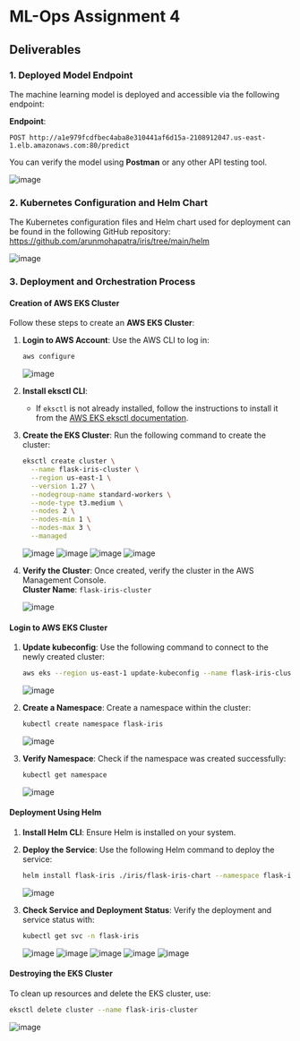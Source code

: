
# ML-Ops Assignment 4

## Deliverables

### 1. Deployed Model Endpoint
The machine learning model is deployed and accessible via the following endpoint:

**Endpoint**:
```http
POST http://a1e979fcdfbec4aba8e310441af6d15a-2108912047.us-east-1.elb.amazonaws.com:80/predict
```

You can verify the model using **Postman** or any other API testing tool.

![image](https://github.com/user-attachments/assets/59e96666-92d1-4167-b04b-1f7c034e439b)


### 2. Kubernetes Configuration and Helm Chart
The Kubernetes configuration files and Helm chart used for deployment can be found in the following GitHub repository: https://github.com/arunmohapatra/iris/tree/main/helm

![image](https://github.com/user-attachments/assets/9405ad36-2629-425e-bb91-568a055583cc)


### 3. Deployment and Orchestration Process

#### Creation of AWS EKS Cluster
Follow these steps to create an **AWS EKS Cluster**:

1. **Login to AWS Account**:
   Use the AWS CLI to log in:
   ```bash
   aws configure
   ```
   ![image](https://github.com/user-attachments/assets/2180ff38-ccff-4c1c-97d3-70b2cee9f2f0)

2. **Install eksctl CLI**:
   - If `eksctl` is not already installed, follow the instructions to install it from the [AWS EKS eksctl documentation](https://docs.aws.amazon.com/eks/latest/userguide/getting-started-eksctl.html).

3. **Create the EKS Cluster**:
   Run the following command to create the cluster:
   ```bash
   eksctl create cluster \
     --name flask-iris-cluster \
     --region us-east-1 \
     --version 1.27 \
     --nodegroup-name standard-workers \
     --node-type t3.medium \
     --nodes 2 \
     --nodes-min 1 \
     --nodes-max 3 \
     --managed
   ```
   ![image](https://github.com/user-attachments/assets/4d9cb576-1a81-48d9-9b7c-e8870b80931b)
   ![image](https://github.com/user-attachments/assets/b3d32c1c-619f-41e9-a1bc-b1316289e319)
   ![image](https://github.com/user-attachments/assets/aa55d1cd-2f0a-4e77-83fd-4ae3d64fdd2a)
   ![image](https://github.com/user-attachments/assets/c66d06d7-e309-48aa-8c51-890e05f1f0ab)

4. **Verify the Cluster**:
   Once created, verify the cluster in the AWS Management Console.  
   **Cluster Name**: `flask-iris-cluster`

   ![image](https://github.com/user-attachments/assets/7bedbf36-d801-4507-9aa5-7c62ceecf3dd)


#### Login to AWS EKS Cluster

1. **Update kubeconfig**:
   Use the following command to connect to the newly created cluster:
   ```bash
   aws eks --region us-east-1 update-kubeconfig --name flask-iris-cluster
   ```
   ![image](https://github.com/user-attachments/assets/90cb79c6-5f0f-41da-8ac4-030ae6ffd877)

2. **Create a Namespace**:
   Create a namespace within the cluster:
   ```bash
   kubectl create namespace flask-iris
   ```
   ![image](https://github.com/user-attachments/assets/94ef1498-b488-4630-8254-b0f5231d0631)

3. **Verify Namespace**:
   Check if the namespace was created successfully:
   ```bash
   kubectl get namespace
   ```
   ![image](https://github.com/user-attachments/assets/6fd710ad-7cf3-4231-8af3-ae408f5c29e7)

#### Deployment Using Helm

1. **Install Helm CLI**:
   Ensure Helm is installed on your system.
2. **Deploy the Service**:
   Use the following Helm command to deploy the service:
   ```bash
   helm install flask-iris ./iris/flask-iris-chart --namespace flask-iris
   ```
   
   ![image](https://github.com/user-attachments/assets/dbecc3eb-b234-4c32-bb5f-548e454a19dd)

   
4. **Check Service and Deployment Status**:
   Verify the deployment and service status with:
   ```bash
   kubectl get svc -n flask-iris
   ```
   ![image](https://github.com/user-attachments/assets/6780e1e5-99f4-4b52-8296-882ce6c3feef)
   ![image](https://github.com/user-attachments/assets/fbc47240-089b-4e2c-baad-55550bbb911d)
   ![image](https://github.com/user-attachments/assets/0d111988-efbe-4d66-9f0a-c123479ac0c3)
   ![image](https://github.com/user-attachments/assets/53733600-ab02-43be-8b07-2d917468c4d6)
   ![image](https://github.com/user-attachments/assets/9f0ffe8a-76cb-40be-a897-e191b50ded0c)

   

#### Destroying the EKS Cluster
To clean up resources and delete the EKS cluster, use:
```bash
eksctl delete cluster --name flask-iris-cluster
```
   ![image](https://github.com/user-attachments/assets/c764b7f9-e5e2-4f21-8a56-e6a95672bd25)

